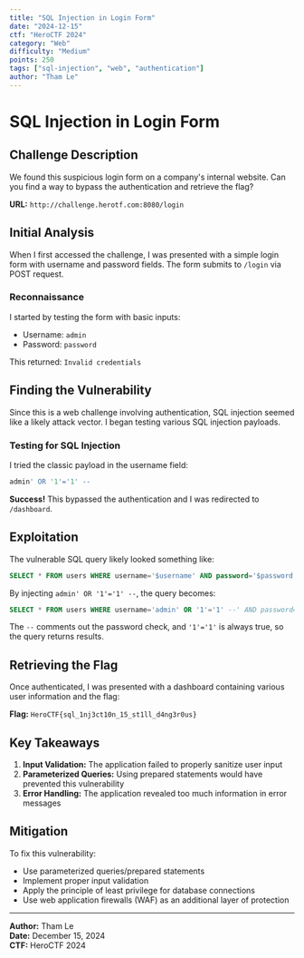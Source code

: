 ```yaml
---
title: "SQL Injection in Login Form"
date: "2024-12-15"
ctf: "HeroCTF 2024"
category: "Web"
difficulty: "Medium"
points: 250
tags: ["sql-injection", "web", "authentication"]
author: "Tham Le"
---
```


# SQL Injection in Login Form

## Challenge Description

We found this suspicious login form on a company's internal website. Can you find a way to bypass the authentication and retrieve the flag?

**URL:** `http://challenge.herotf.com:8080/login`

## Initial Analysis

When I first accessed the challenge, I was presented with a simple login form with username and password fields. The form submits to `/login` via POST request.

### Reconnaissance

I started by testing the form with basic inputs:

- Username: `admin`
- Password: `password`

This returned: `Invalid credentials`

## Finding the Vulnerability

Since this is a web challenge involving authentication, SQL injection seemed like a likely attack vector. I began testing various SQL injection payloads.

### Testing for SQL Injection

I tried the classic payload in the username field:

```sql
admin' OR '1'='1' --
```

**Success!** This bypassed the authentication and I was redirected to `/dashboard`.

## Exploitation

The vulnerable SQL query likely looked something like:

```sql
SELECT * FROM users WHERE username='$username' AND password='$password'
```

By injecting `admin' OR '1'='1' --`, the query becomes:

```sql
SELECT * FROM users WHERE username='admin' OR '1'='1' --' AND password='$password'
```

The `--` comments out the password check, and `'1'='1'` is always true, so the query returns results.

## Retrieving the Flag

Once authenticated, I was presented with a dashboard containing various user information and the flag:

**Flag:** `HeroCTF{sql_1nj3ct10n_15_st1ll_d4ng3r0us}`

## Key Takeaways

1. **Input Validation:** The application failed to properly sanitize user input
2. **Parameterized Queries:** Using prepared statements would have prevented this vulnerability
3. **Error Handling:** The application revealed too much information in error messages

## Mitigation

To fix this vulnerability:

- Use parameterized queries/prepared statements
- Implement proper input validation
- Apply the principle of least privilege for database connections
- Use web application firewalls (WAF) as an additional layer of protection

---

**Author:** Tham Le  
**Date:** December 15, 2024  
**CTF:** HeroCTF 2024
